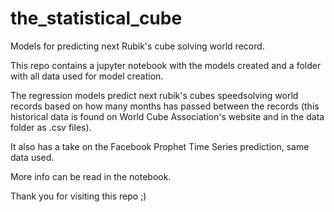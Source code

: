 # the_statistical_cube
Models for predicting next Rubik's cube solving world record.

This repo contains a jupyter notebook with the models created and a folder with all data used for model creation.

The regression models predict next rubik's cubes speedsolving world records based on how many months has passed between the records (this historical data is found on World Cube Association's website and in the data folder as .csv files).

It also has a take on the Facebook Prophet Time Series prediction, same data used.

More info can be read in the notebook.

Thank you for visiting this repo ;)
